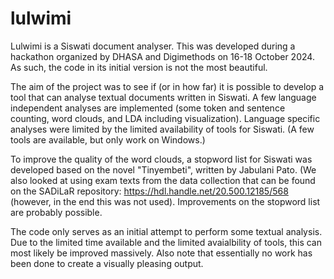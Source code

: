 # lulwimi
Lulwimi is a Siswati document analyser.  This was developed during a hackathon organized by DHASA and Digimethods on 16-18 October 2024.  As such, the code in its initial version is not the most beautiful.

The aim of the project was to see if (or in how far) it is possible to develop a tool that can analyse textual documents written in Siswati.  A few language independent analyses are implemented (some token and sentence counting, word clouds, and LDA including visualization).  Language specific analyses were limited by the limited availability of tools for Siswati.  (A few tools are available, but only work on Windows.)

To improve the quality of the word clouds, a stopword list for Siswati was developed based on the novel "Tinyembeti", written by Jabulani Pato.  (We also looked at using exam texts from the data collection that can be found on the SADiLaR repository: https://hdl.handle.net/20.500.12185/568 (however, in the end this was not used).  Improvements on the stopword list are probably possible.

The code only serves as an initial attempt to perform some textual analysis.  Due to the limited time available and the limited avaialbility of tools, this can most likely be improved massively.  Also note that essentially no work has been done to create a visually pleasing output.
